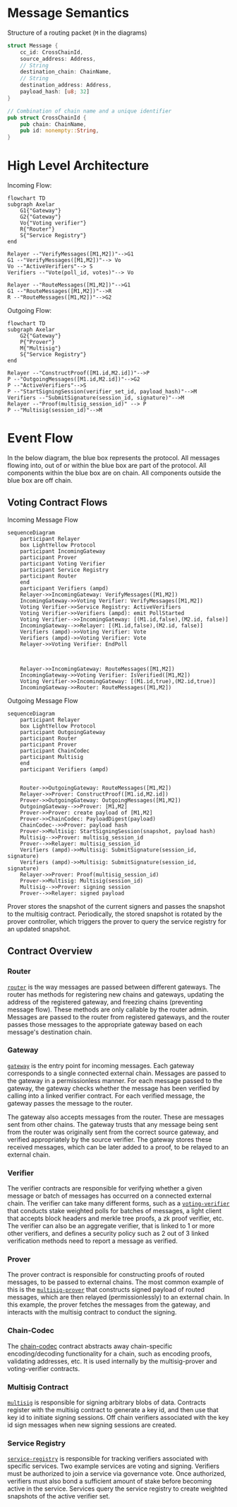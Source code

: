 # Message Semantics

Structure of a routing packet (`M` in the diagrams)

```rust
struct Message {
    cc_id: CrossChainId,
    source_address: Address,
    // String
    destination_chain: ChainName,
    // String
    destination_address: Address,
    payload_hash: [u8; 32]
}

// Combination of chain name and a unique identifier
pub struct CrossChainId {
    pub chain: ChainName,
    pub id: nonempty::String,
}
```

# High Level Architecture

Incoming Flow:

```mermaid
flowchart TD
subgraph Axelar
	G1{"Gateway"}
    G2{"Gateway"}
	Vo{"Voting verifier"}
	R{"Router"}
    S{"Service Registry"}
end

Relayer --"VerifyMessages([M1,M2])"-->G1
G1 --"VerifyMessages([M1,M2])"--> Vo
Vo --"ActiveVerifiers"--> S
Verifiers --"Vote(poll_id, votes)"--> Vo

Relayer --"RouteMessages([M1,M2])"-->G1
G1 --"RouteMessages([M1,M2])"-->R
R --"RouteMessages([M1,M2])"-->G2
```

Outgoing Flow:

```mermaid
flowchart TD
subgraph Axelar
    G2{"Gateway"}
    P{"Prover"}
    M{"Multisig"}
    S{"Service Registry"}
end

Relayer --"ConstructProof([M1.id,M2.id])"-->P
P --"OutgoingMessages([M1.id,M2.id])"-->G2
P --"ActiveVerifiers"-->S
P --"StartSigningSession(verifier_set_id, payload_hash)"-->M
Verifiers --"SubmitSignature(session_id, signature)"-->M
Relayer --"Proof(multisig_session_id)" --> P
P --"Multisig(session_id)"-->M
```

# Event Flow

In the below diagram, the blue box represents the protocol. All messages flowing into, out of or within the blue box
are part of the protocol. All components within the blue box are on chain. All components outside the blue box are off
chain.

## Voting Contract Flows

Incoming Message Flow

```mermaid
sequenceDiagram
    participant Relayer
    box LightYellow Protocol
    participant IncomingGateway
    participant Prover
    participant Voting Verifier
    participant Service Registry
    participant Router
    end
    participant Verifiers (ampd)
    Relayer->>IncomingGateway: VerifyMessages([M1,M2])
    IncomingGateway->>Voting Verifier: VerifyMessages([M1,M2])
    Voting Verifier->>Service Registry: ActiveVerifiers
    Voting Verifier->>Verifiers (ampd): emit PollStarted
    Voting Verifier-->>IncomingGateway: [(M1.id,false),(M2.id, false)]
    IncomingGateway-->>Relayer: [(M1.id,false),(M2.id, false)]
    Verifiers (ampd)->>Voting Verifier: Vote
    Verifiers (ampd)->>Voting Verifier: Vote
    Relayer->>Voting Verifier: EndPoll



    Relayer->>IncomingGateway: RouteMessages([M1,M2])
    IncomingGateway->>Voting Verifier: IsVerified([M1,M2])
    Voting Verifier->>IncomingGateway: [(M1.id,true),(M2.id,true)]
    IncomingGateway->>Router: RouteMessages([M1,M2])

```

Outgoing Message Flow

```mermaid
sequenceDiagram
    participant Relayer
    box LightYellow Protocol
    participant OutgoingGateway
    participant Router
    participant Prover
    participant ChainCodec
    participant Multisig
    end
    participant Verifiers (ampd)


    Router->>OutgoingGateway: RouteMessages([M1,M2])
    Relayer->>Prover: ConstructProof([M1.id,M2.id])
    Prover->>OutgoingGateway: OutgoingMessages([M1,M2])
    OutgoingGateway-->>Prover: [M1,M2]
    Prover->>Prover: create payload of [M1,M2]
    Prover->>ChainCodec: PayloadDigest(payload)
    ChainCodec-->>Prover: payload hash
    Prover->>Multisig: StartSigningSession(snapshot, payload hash)
    Multisig-->>Prover: multisig_session_id
    Prover-->>Relayer: multisig_session_id
    Verifiers (ampd)->>Multisig: SubmitSignature(session_id, signature)
    Verifiers (ampd)->>Multisig: SubmitSignature(session_id, signature)
    Relayer->>Prover: Proof(multisig_session_id)
    Prover->>Multisig: Multisig(session_id)
    Multisig-->>Prover: signing session
    Prover-->>Relayer: signed payload

```

Prover stores the snapshot of the current signers and passes the snapshot to the multisig contract.
Periodically, the stored snapshot is rotated by the prover controller, which triggers the prover to
query the service registry for an updated snapshot.

## Contract Overview

### Router

[`router`](contracts/router.md) is the way messages are passed between different gateways. The
router has methods for registering new chains and gateways, updating the address of the registered gateway, and freezing
chains (preventing message flow). These methods are only callable by the router admin. Messages are passed to the router
from registered gateways, and the router passes those messages to the appropriate gateway based on each message's
destination chain.

### Gateway

[`gateway`](contracts/gateway.md) is the entry point for incoming messages. Each gateway corresponds to a single
connected external chain. Messages are passed to the gateway in a permissionless manner. For each message passed to the
gateway, the gateway checks whether the message has been verified by calling into a linked verifier contract. For each
verified message, the gateway passes the message to the router.

The gateway also accepts messages from the router. These are messages sent from other chains. The gateway trusts that
any message being sent from the router was originally sent from the correct source gateway, and verified appropriately
by the source verifier. The gateway stores these received messages, which can be later added to a proof, to be relayed
to an external chain.

### Verifier

The verifier contracts are responsible for verifying whether a given message or batch of messages has occurred on a
connected external chain. The verifier can take many different forms, such as
a [`voting-verifier`](contracts/voting_verifier.md) that conducts stake weighted polls for batches of messages, a light
client that accepts block headers and merkle tree proofs, a zk proof verifier, etc. The verifier can also be
an aggregate verifier, that is linked to 1 or more other verifiers, and defines a security policy such as 2 out of 3
linked verification methods need to report a message as verified.

### Prover

The prover contract is responsible for constructing proofs of routed messages, to be passed to external chains. The most
common example of this is the [`multisig-prover`](contracts/multisig_prover.md) that constructs signed payload of routed
messages, which are then relayed (permissionlessly) to an external chain. In this example, the prover fetches the
messages from the gateway, and interacts with the multisig contract to conduct the signing.

### Chain-Codec

The [chain-codec](contracts/chain_codec.md) contract abstracts away chain-specific encoding/decoding functionality for a chain, such as encoding proofs, validating addresses, etc.
It is used internally by the multisig-prover and voting-verifier contracts.

### Multisig Contract

[`multisig`](contracts/multisig.md) is responsible for signing arbitrary blobs of data. Contracts register with the
multisig contract to generate a key id, and then use that key id to initiate signing sessions. Off chain verifiers
associated with the key id sign messages when new signing sessions are created.

### Service Registry

[`service-registry`](contracts/service_registry.md) is responsible for tracking verifiers associated with specific
services. Two example services are voting and signing. Verifiers must be authorized to join a service via governance
vote. Once authorized, verifiers must also bond a sufficient amount of stake before becoming active in the service.
Services query the service registry to create weighted snapshots of the active verifier set.
